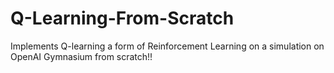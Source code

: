 # Q-Learning-From-Scratch
Implements Q-learning a form of Reinforcement Learning on a simulation on OpenAI Gymnasium from scratch!!
